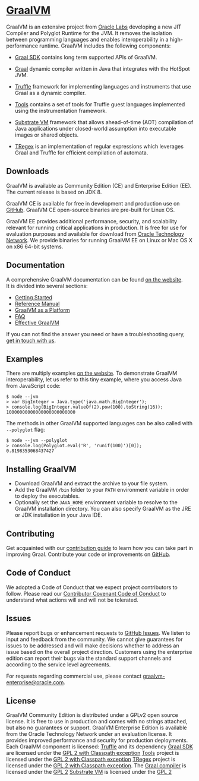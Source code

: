 # [GraalVM](https://graalvm.org/)

GraalVM is an extensive project from [Oracle Labs](https://labs.oracle.com/pls/apex/f?p=LABS:10::::::)
developing a new JIT Compiler and Polyglot Runtime for the JVM.
It removes the isolation between programming languages and enables interoperability
in a high-performance runtime.
GraalVM includes the following components:

* [Graal SDK](sdk/README.md) contains long term supported APIs of GraalVM.

* [Graal](compiler/README.md) dynamic compiler written in Java that integrates with
the HotSpot JVM.

* [Truffle](truffle/README.md) framework for implementing languages and instruments
that use Graal as a dynamic compiler.

* [Tools](tools/README.md) contains a set of tools for Truffle guest languages
implemented using the instrumentation framework.

* [Substrate VM](substratevm/README.md) framework that allows ahead-of-time (AOT)
compilation of Java applications under closed-world assumption into executable
images or shared objects.

* [TRegex](/regex/) is an implementation of regular expressions which leverages Graal and Truffle for efficient compilation of automata.

## Downloads
GraalVM is available as Community Edition (CE) and Enterprise Edition (EE).
The current release is based on JDK 8.

GraalVM CE is available for free in development and production use on [GitHub](https://github.com/oracle/graal).
GraalVM CE open-source binaries are pre-built for Linux OS.

GraalVM EE provides additional performance, security, and scalability relevant
for running critical applications in production. It is free for use for
evaluation purposes and available for download from [Oracle Technology Network](http://www.oracle.com/technetwork/oracle-labs/program-languages/downloads/index.html).
We provide binaries for running GraalVM EE on Linux or Mac OS X on x86 64-bit systems.

## Documentation
A comprehensive GraalVM documentation can be found [on the website](https://graalvm.org/docs/).  
It is divided into several sections:
* [Getting Started](/docs/docs/getting-started/)
* [Reference Manual](/docs/docs/reference-manual/)
* [GraalVM as a Platform](/docs/docs/graalvm-as-a-platform/)
* [FAQ](/docs/docs/faq/)
* [Effective GraalVM](/docs/docs/effective-graalvm/)

If you can not find the answer you need or have a troubleshooting query,
[get in touch with us](/docs/ecosystem/).

## Examples
There are multiply examples [on the website](https://graalvm.org/examples/).
To demonstrate GraalVM interoperability, let us refer to this tiny example,
where you access Java from JavaScript code:

```
$ node --jvm
> var BigInteger = Java.type('java.math.BigInteger');
> console.log(BigInteger.valueOf(2).pow(100).toString(16));
10000000000000000000000000
```
The methods in other GraalVM supported languages can be also called with `--polyglot` flag:
```
$ node --jvm --polyglot
> console.log(Polyglot.eval('R', 'runif(100)')[0]);
0.8198353068437427
```

## Installing GraalVM
- Download GraalVM and extract the archive to your file system.
- Add the GraalVM `/bin` folder to your `PATH` environment variable in order to
deploy the executables.
- Optionally set the `JAVA_HOME` environment variable to resolve to the GraalVM
installation directory.
You can also specify GraalVM as the JRE or JDK installation in your Java IDE.

## Contributing
Get acquainted with our [contribution guide](compiler/CONTRIBUTING.md)
to learn how you can take part in improving Graal.
Contribute your code or improvements on [GitHub](https://github.com/oracle/graal).

## Code of Conduct
We adopted a Code of Conduct that we expect project contributors to follow.
Please read our [Contributor Covenant Code of Conduct](/docs/community/)
to understand what actions will and will not be tolerated.

## Issues
Please report bugs or enhancement requests to [GitHub Issues](https://github.com/oracle/graal/issues).
We listen to input and feedback from the community.
We cannot give guarantees for issues to be addressed and will make decisions
whether to address an issue based on the overall project direction.
Customers using the enterprise edition can report their bugs via the standard
support channels and according to the service level agreements.

For requests regarding commercial use, please contact
<a href="mailto:graalvm-enterprise@oracle.com">graalvm-enterprise@oracle.com</a>.

## License
GraalVM Community Edition is distributed under a GPLv2 open source license.
It is free to use in production and comes with no strings attached,
but also no guarantees or support.
GraalVM Enterprise Edition is available from the Oracle Technology Network
under an evaluation license.
It provides improved performance and security for production deployments.
Each GraalVM component is licensed:
[Truffle](/truffle/) and its dependency [Graal SDK](/sdk/) are licensed under
the [GPL 2 with Classpath exception](truffle/LICENSE.GPL.md)
[Tools](/tools/) project is licensed under the [GPL 2 with Classpath exception](tools/LICENSE.GPL.md)
[TRegex](/regex/) project is licensed under the [GPL 2 with Classpath exception](regex/LICENSE.GPL.md).
The [Graal compiler](/compiler/) is licensed under the [GPL 2](compiler/LICENSE.md)
[Substrate VM](/substratevm/) is licensed under the [GPL 2](substratevm/LICENSE.md)
